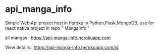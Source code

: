 # api_manga_info
Simple Web Api project host in heroku in Python,Flask,MongoDB, use for react native project in repo " MangaInfo "

all mangas : 
https://api-manga-info.herokuapp.com

View details :
https://api-manga-info.herokuapp.com/id
